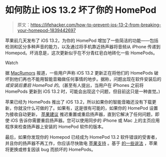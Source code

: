 # 如何防止 iOS 13.2 坏了你的 HomePod

> 原文：<https://lifehacker.com/how-to-prevent-ios-13-2-from-breaking-your-homepod-1839442697>

苹果前几天发布了 iOS 13.2，为你的 HomePod 增加了一些简洁的功能——包括检测和区分多种声音的能力，以及通过将手机靠近扬声器将音频从 iPhone 传递到 Homepod。坏消息是，这次更新似乎在不分青红皂白地砖化一些 HomePods。

Watch

据 [MacRumors](https://www.macrumors.com/how-to/homepod-software-update/) 报道，一些用户声称 iOS 13.2 更新正在将他们的 HomePods 破坏到他们再也不能用智能音箱做任何事情的地步。据称，问题出现在软件安装后的*或安装后重启 HomePod 的*。(甚至有人提出，当用户在 iPhones 之前将 HomePods 更新到 iOS 13.2 时，可能会出现这个问题，但目前这只是一种直觉。)

苹果已经为 HomePods 推出了 iOS 13.2，所以如果你的智能音箱还没有下载更新，你就没什么可做的了。如果有，这是很有可能的，如果你的 HomePod 设置为接收自动更新， [苹果建议](https://support.apple.com/en-us/HT208244) 推迟重置或重启扬声器，直到它解决了任何问题，即使 iOS 告诉你需要重启扬声器。您可以使用同步的 iPhone 或 Mac 上的主页应用程序来检查扬声器上安装的 HomePod 软件的版本。

最后，如果你发现你的 Homepod 已经成为 HomePod 13.2 软件错误的受害者，并且你的扬声器不再工作，你应该尽快致电 [苹果支持](https://www.apple.com/contact/) 。基于 [的一些说法](https://www.reddit.com/r/HomePod/comments/dod1wo/ios_132_completely_bricked_my_homepod/) ，苹果将更换或修复因该 bug 而损坏的 HomePods。